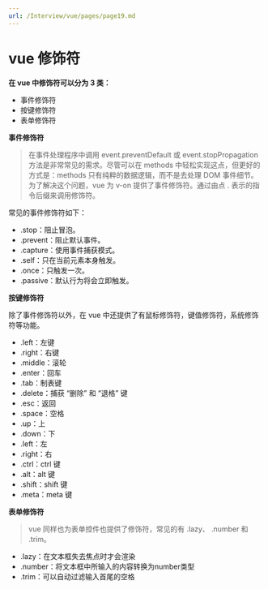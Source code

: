 ```yaml
---
url: /Interview/vue/pages/page19.md
---
```

# vue 修饰符

**在 vue 中修饰符可以分为 3 类：**

* 事件修饰符
* 按键修饰符
* 表单修饰符

**事件修饰符**

> 在事件处理程序中调用 event.preventDefault 或 event.stopPropagation 方法是非常常见的需求。尽管可以在 methods 中轻松实现这点，但更好的方式是：methods 只有纯粹的数据逻辑，而不是去处理 DOM 事件细节。
> 为了解决这个问题，vue 为 v-on 提供了事件修饰符。通过由点 . 表示的指令后缀来调用修饰符。

常见的事件修饰符如下：

* .stop：阻止冒泡。
* .prevent：阻止默认事件。
* .capture：使用事件捕获模式。
* .self：只在当前元素本身触发。
* .once：只触发一次。
* .passive：默认行为将会立即触发。

**按键修饰符**

除了事件修饰符以外，在 vue 中还提供了有鼠标修饰符，键值修饰符，系统修饰符等功能。

* .left：左键
* .right：右键
* .middle：滚轮
* .enter：回车
* .tab：制表键
* .delete：捕获 “删除” 和 “退格” 键
* .esc：返回
* .space：空格
* .up：上
* .down：下
* .left：左
* .right：右
* .ctrl：ctrl 键
* .alt：alt 键
* .shift：shift 键
* .meta：meta 键

**表单修饰符**

> vue 同样也为表单控件也提供了修饰符，常见的有 .lazy、 .number 和 .trim。

* .lazy：在文本框失去焦点时才会渲染
* .number：将文本框中所输入的内容转换为number类型
* .trim：可以自动过滤输入首尾的空格
